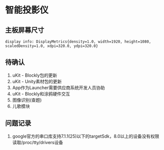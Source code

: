 # 智能投影仪

## 主板屏幕尺寸

```
display info: DisplayMetrics{density=1.0, width=1920, height=1080, scaledDensity=1.0, xdpi=320.0, ydpi=320.0}
```

## 待确认

1. uKit - Blockly包的更新
2. uKit - Unity素材包的更新
3. App作为Launcher需要供应商系统开发人员协助
4. uKit - Blockly和涂鸦硬件交互
5. 图像识别(查题)
6. 儿歌模块

## 问题记录

1. google官方的串口库支持7.1.1(25)以下的targetSdk，8.0以上的设备没有权限读取/proc/tty/drivers设备